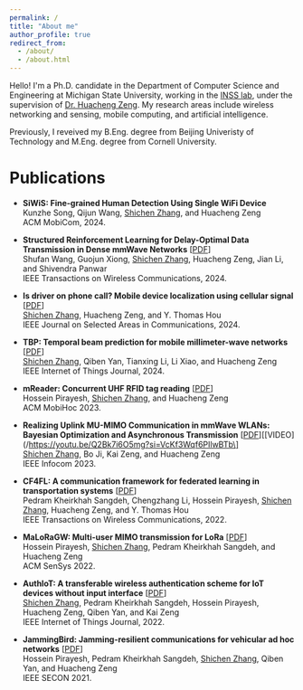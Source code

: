 ```yaml
---
permalink: /
title: "About me"
author_profile: true
redirect_from: 
  - /about/
  - /about.html
---
```


Hello! I'm a Ph.D. candidate in the Department of Computer Science and Engineering at Michigan State University, working in the [INSS lab](https://inss.egr.msu.edu), under the supervision of [Dr. Huacheng Zeng](https://inss.egr.msu.edu/team.html). My research areas include wireless networking and sensing, mobile computing, and artificial intelligence.  

Previously, I reveived my B.Eng. degree from Beijing Univeristy of Technology and M.Eng. degree from Cornell University. 

Publications 
======
* **SiWiS: Fine-grained Human Detection Using Single WiFi Device**   
Kunzhe Song, Qijun Wang, <ins>Shichen Zhang</ins>, and Huacheng Zeng   
ACM MobiCom, 2024.   

* **Structured Reinforcement Learning for Delay-Optimal Data Transmission in Dense mmWave
Networks** \[[PDF](/files/RL_Dense_mmWave_IEEE_TWC_2024.pdf)\]   
Shufan Wang, Guojun Xiong, <ins>Shichen Zhang</ins>, Huacheng Zeng, Jian Li, and Shivendra Panwar  
IEEE Transactions on Wireless Communications, 2024. 

* **Is driver on phone call? Mobile device localization using cellular signal** \[[PDF](/files/Shichen24_JSAC_PhoLoc.pdf)\]   
<ins>Shichen Zhang</ins>, Huacheng Zeng, and Y. Thomas Hou  
IEEE Journal on Selected Areas in Communications, 2024.  

* **TBP: Temporal beam prediction for mobile millimeter-wave networks** \[[PDF](/files/tbp_shichen2024.pdf)\]       
<ins>Shichen Zhang</ins>, Qiben Yan, Tianxing Li, Li Xiao, and Huacheng Zeng  
IEEE Internet of Things Journal, 2024.  

* **mReader: Concurrent UHF RFID tag reading** \[[PDF](/files/mreader2023.pdf)\]   
Hossein Pirayesh, <ins>Shichen Zhang</ins>, and Huacheng Zeng  
ACM MobiHoc 2023.  

* **Realizing Uplink MU-MIMO Communication in mmWave WLANs: Bayesian Optimization and Asynchronous Transmission** \[[PDF](/files/shichen23_beamforming_infocom.pdf)\]\[[VIDEO](/https://youtu.be/Q2Bk7i6O5mg?si=VcKf3Wqf6PIlwBTb\]    
<ins>Shichen Zhang</ins>, Bo Ji, Kai Zeng, and Huacheng Zeng  
IEEE Infocom 2023.  

* **CF4FL: A communication framework for federated learning in transportation systems** \[[PDF](/files/Pedram22_TWC_CF4FL.pdf)\]  
Pedram Kheirkhah Sangdeh, Chengzhang Li, Hossein Pirayesh, <ins>Shichen Zhang</ins>, Huacheng Zeng, and Y. Thomas Hou  
IEEE Transactions on Wireless Communications, 2022.  

* **MaLoRaGW: Multi-user MIMO transmission for LoRa** \[[PDF](/files/Hossein22_Sensys_MaLoRaGW.pdf)\]  
Hossein Pirayesh, <ins>Shichen Zhang</ins>, Pedram Kheirkhah Sangdeh, and Huacheng Zeng  
ACM SenSys 2022.  

* **AuthIoT: A transferable wireless authentication scheme for IoT devices without input interface** \[[PDF](/files/Shichen22_JIoT_AuthIoT.pdf)\]  
<ins>Shichen Zhang</ins>, Pedram Kheirkhah Sangdeh, Hossein Pirayesh, Huacheng Zeng, Qiben Yan, and Kai Zeng  
IEEE Internet of Things Journal, 2022.  

* **JammingBird: Jamming-resilient communications for vehicular ad hoc networks** \[[PDF](/files/Hossein_JammingBird.pdf)\]  
Hossein Pirayesh, Pedram Kheirkhah Sangdeh, <ins>Shichen Zhang</ins>, Qiben Yan, and Huacheng Zeng  
IEEE SECON 2021.  



